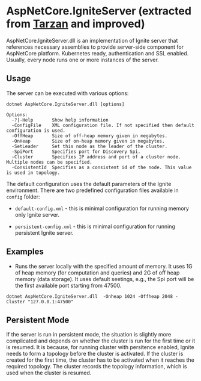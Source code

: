 # AspNetCore.IgniteServer (extracted from [Tarzan](https://github.com/awesomedotnetcore/Tarzan) and improved)

AspNetCore.IgniteServer.dll is an implementation of Ignite server that references necessary assemblies
to provide server-side component for AspNetCore platform. Kubernetes ready, authentication and SSL enabled. Usually, every node runs one or more instances
of the server.

## Usage
The server can be executed with various options:

```
dotnet AspNetCore.IgniteServer.dll [options]

Options:
  -?|-Help       Show help information
  -ConfigFile    XML configuration file. If not specified then default configuration is used.
  -OffHeap       Size of off-heap memory given in megabytes.
  -OnHeap        Size of on-heap memory given in megabytes.
  -SetLeader     Set this node as the leader of the cluster.
  -SpiPort       Specifies port for Discovery Spi.
  -Cluster       Specifies IP address and port of a cluster node. Multiple nodes can be specified.
  -ConsistentId  Specifies as a consistent id of the node. This value is used in topology.
```

The default configuration uses the default parameters of the Ignite environment.
There are two predefined configuration files available in ```config``` folder:

* `default-config.xml` - this is minimal configuration for running memory only Ignite server.



* `persistent-config.xml` - this is minimal configuration for running persistent Ignite server.

## Examples

* Runs the server locally with the specified amount of memory. It uses 1G of heap memory (for computation and queries) and 2G
of off heap memory (data storage). It uses default seetings, e.g., the Spi port will be the first available port starting from 47500.
```
dotnet AspNetCore.IgniteServer.dll  -Onheap 1024 -Offheap 2048 -Cluster "127.0.0.1:47500"
```

## Persistent Mode
If the server is run in persistent mode, the situation is slightly more complicated and depends on 
whether the cluster is run for the first time or it is resumed. It is because, for running cluster with persitence 
enabled, Ignite needs to form a topology before the cluster is activated. 
If the cluster is created for the first
time, the cluster has to be activated when it reaches the required topology. The cluster records the topology information, 
which is used when the cluster is resumed. 
